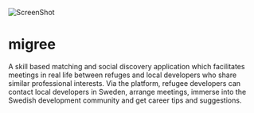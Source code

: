 ![ScreenShot](https://raw.githubusercontent.com/hackforrefugees/migree/develop/Github%20Resources/migree-logo-240.png)

# migree
A skill based matching and social discovery application which facilitates meetings in real life between refuges and local developers who share similar professional interests. Via the platform, refugee developers can contact local developers in Sweden, arrange meetings, immerse into the Swedish development community and get career tips and suggestions.

